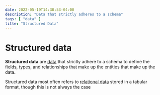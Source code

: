 ```yaml
---
date: 2022-05-19T14:30:53-04:00
description: "Data that strictly adheres to a schema"
tags: [ "data" ]
title: "Structured Data"
---
```


# Structured data

**Structured data** are [data](data.md) that strictly adhere to a schema to define the fields, types, and relationships that make up the entities that make up the data.

Structured data most often refers to [relational data](relational-databases.md) stored in a tabular format, though this is not always the case
